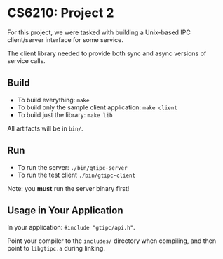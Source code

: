 # CS6210: Project 2

For this project, we were tasked with building a Unix-based IPC client/server interface for some service.

The client library needed to provide both sync and async versions of service calls.

## Build

* To build everything: `make`
* To build only the sample client application: `make client`
* To build just the library: `make lib`

All artifacts will be in `bin/`.

## Run

* To run the server: `./bin/gtipc-server`
* To run the test client `./bin/gtipc-client`

Note: you **must** run the server binary first!

## Usage in Your Application

In your application: `#include "gtipc/api.h"`.

Point your compiler to the `includes/` directory when compiling, and then point to `libgtipc.a` during linking.
